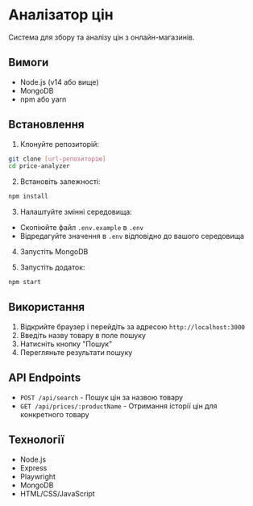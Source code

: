 # Аналізатор цін

Система для збору та аналізу цін з онлайн-магазинів.

## Вимоги

- Node.js (v14 або вище)
- MongoDB
- npm або yarn

## Встановлення

1. Клонуйте репозиторій:
```bash
git clone [url-репозиторію]
cd price-analyzer
```

2. Встановіть залежності:
```bash
npm install
```

3. Налаштуйте змінні середовища:
- Скопіюйте файл `.env.example` в `.env`
- Відредагуйте значення в `.env` відповідно до вашого середовища

4. Запустіть MongoDB

5. Запустіть додаток:
```bash
npm start
```

## Використання

1. Відкрийте браузер і перейдіть за адресою `http://localhost:3000`
2. Введіть назву товару в поле пошуку
3. Натисніть кнопку "Пошук"
4. Перегляньте результати пошуку

## API Endpoints

- `POST /api/search` - Пошук цін за назвою товару
- `GET /api/prices/:productName` - Отримання історії цін для конкретного товару

## Технології

- Node.js
- Express
- Playwright
- MongoDB
- HTML/CSS/JavaScript
